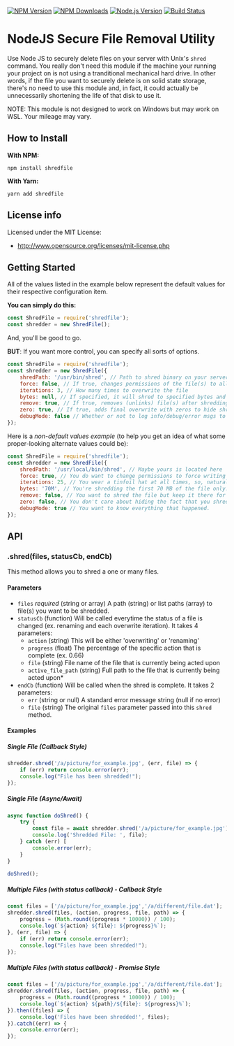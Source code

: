 [![NPM Version][npm-version-image]][npm-url] [![NPM Downloads][npm-downloads-image]][npm-url] [![Node.js Version][node-image]][node-url] [![Build Status][travis-image]][travis-url]

# NodeJS Secure File Removal Utility

Use Node JS to securely delete files on your server with Unix's `shred` command. You really don't need this module if the machine your running your project on is not using a tranditional mechanical hard drive. In other words, if the file you want to securely delete is on solid state storage, there's no need to use this module and, in fact, it could actually be unnecessarily shortening the life of that disk to use it.

NOTE: This module is not designed to work on Windows but may work on WSL. Your mileage may vary.

## How to Install

**With NPM:**

```shell
npm install shredfile
```

**With Yarn:**

```shell
yarn add shredfile
```

## License info

Licensed under the MIT License:

* <http://www.opensource.org/licenses/mit-license.php>

## Getting Started

All of the values listed in the example below represent the default values for their respective configuration item.

**You can simply do this:**

```javascript
const ShredFile = require('shredfile');
const shredder = new ShredFile();
```

And, you'll be good to go.

**BUT**: If you want more control, you can specify all sorts of options.

```javascript
const ShredFile = require('shredfile');
const shredder = new ShredFile({
    shredPath: '/usr/bin/shred', // Path to shred binary on your server
    force: false, // If true, changes permissions of the file(s) to allow writing if necessary
    iterations: 3, // How many times to overwrite the file
    bytes: null, // If specified, it will shred to specified bytes and then stop
    remove: true, // If true, removes (unlinks) file(s) after shredding
    zero: true, // If true, adds final overwrite with zeros to hide shredding
    debugMode: false // Whether or not to log info/debug/error msgs to the console
});
```

Here is a *non-default values example* (to help you get an idea of what some proper-looking alternate values could be):

```javascript
const ShredFile = require('shredfile');
const shredder = new ShredFile({
    shredPath: '/usr/local/bin/shred', // Maybe yours is located here
    force: true, // You do want to change permissions to force writing
    iterations: 25, // You wear a tinfoil hat at all times, so, naturally, write over the file 25 times.
    bytes: '70M', // You're shredding the first 70 MB of the file only.
    remove: false, // You want to shred the file but keep it there for some reason.
    zero: false, // You don't care about hiding the fact that you shredded the file.
    debugMode: true // You want to know everything that happened.
});
```

## API

### .shred(files, statusCb, endCb)

This method allows you to shred a one or many files.

#### Parameters

* `files` *required* (string or array) A path (string) or list paths (array) to file(s) you want to be shredded.
* `statusCb` (function) Will be called everytime the status of a file is changed (ex. renaming and each overwrite iteration). It takes 4 parameters:
  * `action` (string) This will be either 'overwriting' or 'renaming'
  * `progress` (float) The percentage of the specific action that is complete (ex. 0.66)
  * `file` (string) File name of the file that is currently being acted upon
  * `active_file_path` (string) Full path to the file that is currently being acted upon*
* `endCb` (function) Will be called when the shred is complete. It takes 2 parameters:
  * `err` (string or null) A standard error message string (null if no error)
  * `file` (string) The original `files` parameter passed into this `shred` method.

#### Examples

##### Single File (Callback Style)

```javascript
shredder.shred('/a/picture/for_example.jpg', (err, file) => {
    if (err) return console.error(err);
    console.log("File has been shredded!");
});
```

##### Single File (Async/Await)

```javascript
async function doShred() {
    try {
        const file = await shredder.shred('/a/picture/for_example.jpg');
        console.log('Shredded File: ', file);
    } catch (err) [
        console.error(err);
    }
}

doShred();
```

##### Multiple Files (with status callback) - Callback Style

```javascript
const files = ['/a/picture/for_example.jpg','/a/different/file.dat'];
shredder.shred(files, (action, progress, file, path) => {
    progress = (Math.round((progress * 10000)) / 100);
    console.log(`${action} ${file}: ${progress}%`);
}, (err, file) => {
    if (err) return console.error(err);
    console.log("Files have been shredded!");
});
```

##### Multiple Files (with status callback) - Promise Style

```javascript
const files = ['/a/picture/for_example.jpg','/a/different/file.dat'];
shredder.shred(files, (action, progress, file, path) => {
    progress = (Math.round((progress * 10000)) / 100);
    console.log(`${action} ${path}/${file}: ${progress}%`);
}).then((files) => {
    console.log('Files have been shredded!', files);
}).catch((err) => {
    console.error(err);
});
```

[node-image]: https://img.shields.io/node/v/shredfile.svg
[node-url]: https://nodejs.org/en/download
[npm-downloads-image]: https://img.shields.io/npm/dm/shredfile.svg
[npm-url]: https://npmjs.org/package/shredfile
[npm-version-image]: https://img.shields.io/npm/v/shredfile.svg
[travis-image]: https://img.shields.io/travis/kylefarris/shredder/master.svg
[travis-url]: https://travis-ci.org/kylefarris/shredder
